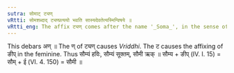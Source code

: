 ```yaml
---
sutra: सोमाट् ट्यण्
vRtti: सोमशब्दाद् ट्यण्प्रत्ययो भवति सास्यदेवतेत्यस्मिन्विषये ॥
vRtti_eng: The affix ट्यण् comes after the name '_Soma_', in the sense of "this its deity".
---
```

This debars अण् ॥ The ण् of ट्यण् causes _Vriddhi_. The ट causes the affixing of ङीप् in the feminine. Thus सौम्यं हविः, सौम्यं सूक्तम्, सौमी ऋक् ॥ सौम्य + ङीप् (IV. I. 15) = सौम् + ई (VI. 4. 150) = सौमी ॥

